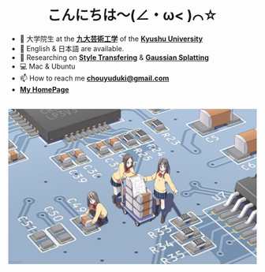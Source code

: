 <div align="center">
  <h1>こんにちは～(∠・ω< )⌒☆</h1>

</div>

- 🏫 大学院生 at the [**九大芸術工学**](https://www.design.kyushu-u.ac.jp/) of the [**Kyushu University**](https://www.kyushu-u.ac.jp/ja/)
- 💬 English & 日本語 are available.
- 🔭 Researching on [**Style Transfering**](https://en.wikipedia.org/wiki/Neural_style_transfer) & [**Gaussian Splatting**](https://github.com/graphdeco-inria/gaussian-splatting)
- 💻 Mac & Ubuntu
- 📫 How to reach me [**chouyuduki@gmail.com**](mailto:chouyuduki@gmail.com)
- [**My HomePage**](https://chouyuduki.github.io/)
&nbsp;<br>
&nbsp;<br>


![pcb](pcb.jpg)


<!--
**ChouYuduki/ChouYuduki** is a ✨ _special_ ✨ repository because its `README.md` (this file) appears on your GitHub profile.

Here are some ideas to get you started:

- 🔭 I’m currently working on ...
- 🌱 I’m currently learning ...
- 👯 I’m looking to collaborate on ...
- 🤔 I’m looking for help with ...
- 💬 Ask me about ...
- 📫 How to reach me: ...
- 😄 Pronouns: ...
- ⚡ Fun fact: ...
-->
